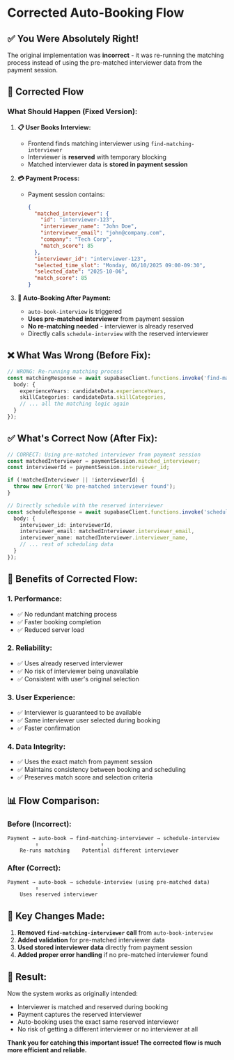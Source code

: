 # Corrected Auto-Booking Flow

## ✅ You Were Absolutely Right!

The original implementation was **incorrect** - it was re-running the matching process instead of using the pre-matched interviewer data from the payment session.

## 🔄 Corrected Flow

### What Should Happen (Fixed Version):

1. **📋 User Books Interview:**
   - Frontend finds matching interviewer using `find-matching-interviewer`
   - Interviewer is **reserved** with temporary blocking
   - Matched interviewer data is **stored in payment session**

2. **💳 Payment Process:**
   - Payment session contains:
     ```json
     {
       "matched_interviewer": {
         "id": "interviewer-123",
         "interviewer_name": "John Doe",
         "interviewer_email": "john@company.com",
         "company": "Tech Corp",
         "match_score": 85
       },
       "interviewer_id": "interviewer-123",
       "selected_time_slot": "Monday, 06/10/2025 09:00-09:30",
       "selected_date": "2025-10-06",
       "match_score": 85
     }
     ```

3. **🔄 Auto-Booking After Payment:**
   - `auto-book-interview` is triggered
   - **Uses pre-matched interviewer** from payment session
   - **No re-matching needed** - interviewer is already reserved
   - Directly calls `schedule-interview` with the reserved interviewer

## ❌ What Was Wrong (Before Fix):

```typescript
// WRONG: Re-running matching process
const matchingResponse = await supabaseClient.functions.invoke('find-matching-interviewer', {
  body: {
    experienceYears: candidateData.experienceYears,
    skillCategories: candidateData.skillCategories,
    // ... all the matching logic again
  }
});
```

## ✅ What's Correct Now (After Fix):

```typescript
// CORRECT: Using pre-matched interviewer from payment session
const matchedInterviewer = paymentSession.matched_interviewer;
const interviewerId = paymentSession.interviewer_id;

if (!matchedInterviewer || !interviewerId) {
  throw new Error('No pre-matched interviewer found');
}

// Directly schedule with the reserved interviewer
const scheduleResponse = await supabaseClient.functions.invoke('schedule-interview', {
  body: {
    interviewer_id: interviewerId,
    interviewer_email: matchedInterviewer.interviewer_email,
    interviewer_name: matchedInterviewer.interviewer_name,
    // ... rest of scheduling data
  }
});
```

## 🎯 Benefits of Corrected Flow:

### 1. **Performance:**
- ✅ No redundant matching process
- ✅ Faster booking completion
- ✅ Reduced server load

### 2. **Reliability:**
- ✅ Uses already reserved interviewer
- ✅ No risk of interviewer being unavailable
- ✅ Consistent with user's original selection

### 3. **User Experience:**
- ✅ Interviewer is guaranteed to be available
- ✅ Same interviewer user selected during booking
- ✅ Faster confirmation

### 4. **Data Integrity:**
- ✅ Uses the exact match from payment session
- ✅ Maintains consistency between booking and scheduling
- ✅ Preserves match score and selection criteria

## 📊 Flow Comparison:

### Before (Incorrect):
```
Payment → auto-book → find-matching-interviewer → schedule-interview
         ↑                    ↑
    Re-runs matching    Potential different interviewer
```

### After (Correct):
```
Payment → auto-book → schedule-interview (using pre-matched data)
         ↑
    Uses reserved interviewer
```

## 🔧 Key Changes Made:

1. **Removed `find-matching-interviewer` call** from `auto-book-interview`
2. **Added validation** for pre-matched interviewer data
3. **Used stored interviewer data** directly from payment session
4. **Added proper error handling** if no pre-matched interviewer found

## 🚀 Result:

Now the system works as originally intended:
- Interviewer is matched and reserved during booking
- Payment captures the reserved interviewer
- Auto-booking uses the exact same reserved interviewer
- No risk of getting a different interviewer or no interviewer at all

**Thank you for catching this important issue! The corrected flow is much more efficient and reliable.**
